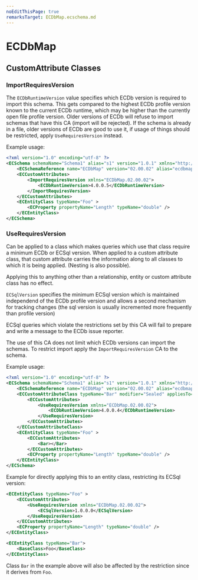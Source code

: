```yaml
---
noEditThisPage: true
remarksTarget: ECDbMap.ecschema.md
---
```


# ECDbMap

## CustomAttribute Classes

### ImportRequiresVersion

The `ECDbRuntimeVersion` value specifies which ECDb version is required to import this schema.
This gets compared to the highest ECDb profile version known to the current ECDb runtime, which may be higher than the currently open file profile version.
Older versions of ECDb will refuse to import schemas that have this CA (import will be rejected).
If the schema is already in a file, older versions of ECDb are good to use it, if usage of things should be restricted, apply `UseRequiresVersion` instead.

Example usage:
```xml
<?xml version="1.0" encoding="utf-8" ?>
<ECSchema schemaName="Schema1" alias="s1" version="1.0.1" xmlns="http://www.bentley.com/schemas/Bentley.ECXML.3.2">
    <ECSchemaReference name="ECDbMap" version="02.00.02" alias="ecdbmap"/>
    <ECCustomAttributes>
        <ImportRequiresVersion xmlns="ECDbMap.02.00.02">
            <ECDbRuntimeVersion>4.0.0.5</ECDbRuntimeVersion>
        </ImportRequiresVersion>
    </ECCustomAttributes>
    <ECEntityClass typeName="Foo" >
        <ECProperty propertyName="Length" typeName="double" />
    </ECEntityClass>
</ECSchema>
```

### UseRequiresVersion

Can be applied to a class which makes queries which use that class require a minimum ECDb or ECSql version.
When applied to a custom attribute class, that custom attribute carries the information along to all classes to which it is being applied. (Nesting is also possible).

Applying this to anything other than a relationship, entity or custom attribute class has no effect.

`ECSqlVersion` specifies the minimum ECSql version which is maintained independend of the ECDb profile version and allows a second mechanism for tracking changes (the sql version is usually incremented more frequently than profile version)

ECSql queries which violate the restrictions set by this CA will fail to prepare and write a message to the ECDb issue reporter.

The use of this CA does not limit which ECDb versions can import the schemas. To restrict import apply the `ImportRequiresVersion` CA to the schema.

Example usage:

```xml
<?xml version="1.0" encoding="utf-8" ?>
<ECSchema schemaName="Schema1" alias="s1" version="1.0.1" xmlns="http://www.bentley.com/schemas/Bentley.ECXML.3.2">
    <ECSchemaReference name="ECDbMap" version="02.00.02" alias="ecdbmap"/>
    <ECCustomAttributeClass typeName="Bar" modifier="Sealed" appliesTo="EntityClass">
        <ECCustomAttributes>
            <UseRequiresVersion xmlns="ECDbMap.02.00.02">
                <ECDbRuntimeVersion>4.0.0.4</ECDbRuntimeVersion>
            </UseRequiresVersion>
        </ECCustomAttributes>
    </ECCustomAttributeClass>
    <ECEntityClass typeName="Foo" >
        <ECCustomAttributes>
            <Bar></Bar>
        </ECCustomAttributes>
        <ECProperty propertyName="Length" typeName="double" />
    </ECEntityClass>
</ECSchema>
```

Example for directly applying this to an entity class, restricting its ECSql version:

```xml
<ECEntityClass typeName="Foo" >
    <ECCustomAttributes>
        <UseRequiresVersion xmlns="ECDbMap.02.00.02">
            <ECSqlVersion>1.0.0.0</ECSqlVersion>
        </UseRequiresVersion>
    </ECCustomAttributes>
    <ECProperty propertyName="Length" typeName="double" />
</ECEntityClass>

<ECEntityClass typeName="Bar">
    <BaseClass>Foo</BaseClass>
</ECEntityClass>
```

Class `Bar` in the example above will also be affected by the restriction since it derives from `Foo`.
